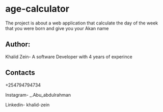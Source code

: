 # age-calculator

The project is about a web application that calculate the day of the week that you were born and give you your Akan name

## Author:

Khalid Zein- A software Developer with 4 years of experince

## Contacts

+254794794734

Instagram- _.Abu_abdulrahman

Linkedin- khalid-zein

